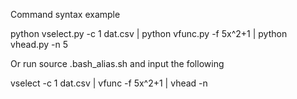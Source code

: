 Command syntax example

python vselect.py -c 1 dat.csv | python vfunc.py -f 5x^2+1 | python vhead.py -n 5

Or run source .bash_alias.sh and input the following

vselect -c 1 dat.csv | vfunc -f 5x^2+1 | vhead -n 
